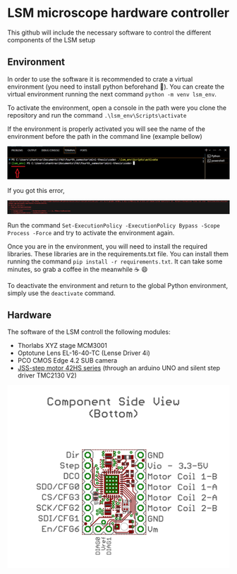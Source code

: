 # LSM microscope hardware controller 

This github will include the necessary software to control the different components of the LSM setup

## Environment

In order to use the software it is recommended to crate a virtual environment (you need to install python beforehand :snake:). You can create the virtual environment running the next command `python -m venv lsm_env`.

To activate the environment, open a console in the path were you clone the repository and run the command `.\lsm_env\Scripts\activate` 

If the environment is properly activated you will see the name of the environment before the path in the command line (example bellow)

![Activate venv](images_readme/activate_env.png)

If you got this error, 

![error activate venv](images_readme/error_venv.PNG)

Run the command `Set-ExecutionPolicy -ExecutionPolicy Bypass -Scope Process -Force` and try to activate the environment again.

Once you are in the environment, you will need to install the required libraries. These libraries are in the requirements.txt file. You can install them running the command `pip install -r requirements.txt`. It can take some minutes, so grab a coffee in the meanwhile :coffee: :smile:

To deactivate the environment and return to the global Python environment, simply use the `deactivate` command.

## Hardware

The software of the LSM controll the following modules:

- Thorlabs XYZ stage MCM3001
- Optotune Lens EL-16-40-TC (Lense Driver 4i)
- PCO CMOS Edge 4.2 SUB camera
- [JSS-step motor 42HS series](https://www.jss-motor.com/product/nema17-42HS-2-phase-1-8%C2%B0-hybrid-stepper-motor.html) (through an arduino UNO and silent step driver TMC2130 V2)

![Pinout step motor driver](images_readme/silent_step_pinout.PNG)

<!-- ## Napari

[Napari](https://napari.org) is a powerful library for n-dimensional image visualisation, annotation, and analysis. Hence, it is the selected tool for this project. To run it, just write the command `napari` in the console after activating the environment. -->